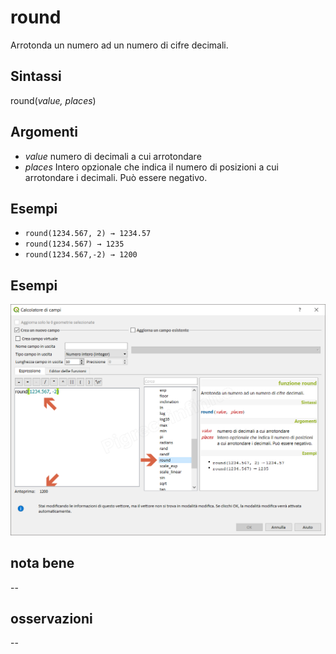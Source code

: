 # round

Arrotonda un numero ad un numero di cifre decimali.

## Sintassi

round(_value, places_)

## Argomenti

* _value_ numero di decimali a cui arrotondare
* _places_ Intero opzionale che indica il numero di posizioni a cui arrotondare i decimali. Può essere negativo.

## Esempi

* `round(1234.567, 2) → 1234.57`
* `round(1234.567) → 1235`
* `round(1234.567,-2) → 1200`

## Esempi

![](/img/matematica/round/round1.png)

## nota bene

--

## osservazioni

--